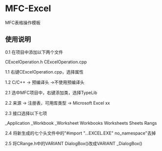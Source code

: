 # MFC-Excel
MFC表格操作模板

## 使用说明

0.1 在项目中添加以下两个文件

CExcelOperation.h
CExcelOperation.cpp

1.1 右键CExcelOperation.cpp，选择属性

1.2 C/C++ -> 预编译头 ->不使用预编译头

2.1 选中MFC项目中，右键添加类，选择TypeLib  

2.2 来源 -> 注册表，可用库类型 -> Microsoft Excel xx

2.3 接口选择以下七项

_Application
_Workbook
_Worksheet
Workbooks
Worksheets
Sheets
Rangs

2.4 将新生成的七个头文件中的"#import "...EXCEL.EXE" no_namespace"去掉

2.5 将CRange.h中的VARIANT DialogBox()改成VARIANT _DialogBox()

